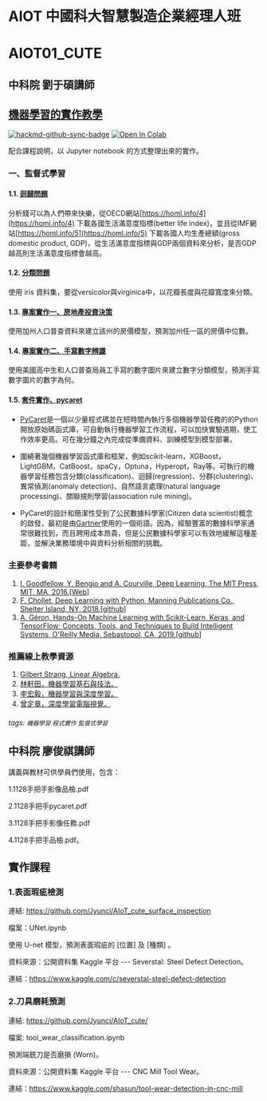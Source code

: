 # AIOT 中國科大智慧製造企業經理人班
# AIOT01_CUTE


## 中科院 劉于碩講師

## [機器學習的實作教學](https://github.com/y-s-liu/machine-learning-tutorial)

[![hackmd-github-sync-badge](https://hackmd.io/izWotahaQiOyDbrZhpdwdg/badge)](https://hackmd.io/izWotahaQiOyDbrZhpdwdg)
[![Open In Colab](https://colab.research.google.com/assets/colab-badge.svg)](https://colab.research.google.com/github/y-s-liu/machine-learning-tutorial/blob/master/)


配合課程說明，以 Jupyter notebook 的方式整理出來的實作。

### 一、監督式學習

#### 1.1. [迴歸問題](https://github.com/y-s-liu/machine-learning-tutorial/blob/master/class1.1_regression.ipynb)
分析錢可以為人們帶來快樂，從OECD網站[https://homl.info/4](https://homl.info/4) 下載各國生活滿意度指標(better life index)，並且從IMF網站[https://homl.info/5](https://homl.info/5) 下載各國人均生產總額(gross domestic product, GDP)，從生活滿意度指標與GDP兩個資料來分析，是否GDP越高則生活滿意度指標會越高。

#### 1.2. [分類問題](https://github.com/y-s-liu/machine-learning-tutorial/blob/master/class1.2_classification.ipynb)
使用 iris 資料集，要從versicolor與virginica中，以花瓣長度與花瓣寬度來分類。

#### 1.3. [專案實作一、房地產投資決策](https://github.com/y-s-liu/machine-learning-tutorial/blob/master/class1.3_ML_project_1.ipynb)
使用加州人口普查資料來建立該州的房價模型，預測加州任一區的房價中位數。

#### 1.4. [專案實作二、手寫數字辨識](https://github.com/y-s-liu/machine-learning-tutorial/blob/master/class1.4_ML_project_2.ipynb)
使用美國高中生和人口普查局員工手寫的數字圖片來建立數字分類模型，預測手寫數字圖片的數字為何。

#### 1.5. [套件實作、pycaret](https://github.com/y-s-liu/machine-learning-tutorial/blob/master/pycaret.md)
* [PyCaret](https://pycaret.org/)是一個以少量程式碼並在短時間內執行多個機器學習任務的的Python開放原始碼函式庫，可自動執行機器學習工作流程，可以加快實驗週期，使工作效率更高。可在幾分鐘之內完成從準備資料、訓練模型到模型部署。

* 圍繞著幾個機器學習函式庫和框架，例如scikit-learn，XGBoost，LightGBM，CatBoost，spaCy，Optuna，Hyperopt，Ray等。可執行的機器學習任務包含分類(classification)、迴歸(regression)、分群(clustering)、異常偵測(anomaly detection)、自然語言處理(natural language processing)、關聯規則學習(association rule mining)。

* PyCaret的設計和簡潔性受到了公民數據科學家(Citizen data scientist)概念的啟發，最初是由[Gartner](https://www.ithome.com.tw/news/127217)使用的一個術語。因為，經驗豐富的數據科學家通常很難找到，而且聘用成本昂貴，但是公民數據科學家可以有效地緩解這種差距，並解決業務環境中與資料分析相關的挑戰。

### 主要參考書籍

1. [I. Goodfellow, Y. Bengio and A. Courville, Deep Learning, The MIT Press, MIT, MA, 2016.](https://www.tenlong.com.tw/products/9789865021924?list_name=trs-t)[[Web](https://www.deeplearningbook.org/)]
2. [F. Chollet, Deep Learning with Python, Manning Publications Co., Shelter Island, NY, 2018.](https://www.tenlong.com.tw/products/9789863125501?list_name=rd)[[github](https://github.com/fchollet/deep-learning-with-python-notebooks)]
3. [A. Géron, Hands-On Machine Learning with Scikit-Learn, Keras, and TensorFlow: Concepts, Tools, and Techniques to Build Intelligent Systems, O'Reilly Media, Sebastopol, CA, 2019.](https://www.tenlong.com.tw/products/9789865024345?list_name=c-deep-learning)[[github](https://github.com/ageron/handson-ml2/)]

### 推薦線上教學資源
1. [Gilbert Strang, Linear Algebra.](https://www.youtube.com/watch?v=YeznlKTrpmU&list=PL6839449936471E0C)
2. [林軒田，機器學習基石與技法。](https://www.coursera.org/instructor/htlin)
3. [李宏毅，機器學習與深度學習。](http://speech.ee.ntu.edu.tw/~tlkagk/courses_ML20.html)
4. [曾定章，深度學習電腦視覺。](http://ip.csie.ncu.edu.tw/i09.htm)

###### tags: `機器學習` `程式實作` `監督式學習`


## 中科院 廖俊祺講師

講義與教材可供學員們使用，包含：

1.1128手把手影像品檢.pdf

2.1128手把手pycaret.pdf

3.1128手把手影像任務.pdf

4.1128手把手品檢.pdf。

## 實作課程
### 1.表面瑕疵檢測
連結: https://github.com/Jyunci/AIoT_cute_surface_inspection

檔案：UNet.ipynb

使用 U-net 模型，預測表面瑕疵的 [位置] 及 [種類] 。

資料來源：公開資料集 Kaggle 平台 --- Severstal: Steel Defect Detection。

連結：https://www.kaggle.com/c/severstal-steel-defect-detection

### 2.刀具磨耗預測
連結: https://github.com/Jyunci/AIoT_cute/

檔案: tool_wear_classification.ipynb

預測端銑刀是否磨損 (Worn)。

資料來源：公開資料集 Kaggle 平台 --- CNC Mill Tool Wear。

連結：https://www.kaggle.com/shasun/tool-wear-detection-in-cnc-mill

